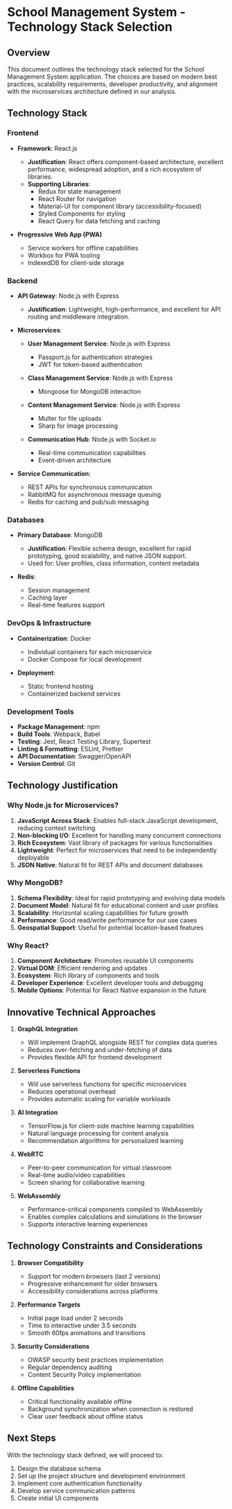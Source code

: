 # School Management System - Technology Stack Selection

## Overview
This document outlines the technology stack selected for the School Management System application. The choices are based on modern best practices, scalability requirements, developer productivity, and alignment with the microservices architecture defined in our analysis.

## Technology Stack

### Frontend
- **Framework**: React.js
  - **Justification**: React offers component-based architecture, excellent performance, widespread adoption, and a rich ecosystem of libraries.
  - **Supporting Libraries**:
    - Redux for state management
    - React Router for navigation
    - Material-UI for component library (accessibility-focused)
    - Styled Components for styling
    - React Query for data fetching and caching

- **Progressive Web App (PWA)**
  - Service workers for offline capabilities
  - Workbox for PWA tooling
  - IndexedDB for client-side storage

### Backend
- **API Gateway**: Node.js with Express
  - **Justification**: Lightweight, high-performance, and excellent for API routing and middleware integration.

- **Microservices**:
  - **User Management Service**: Node.js with Express
    - Passport.js for authentication strategies
    - JWT for token-based authentication
  
  - **Class Management Service**: Node.js with Express
    - Mongoose for MongoDB interaction
  
  - **Content Management Service**: Node.js with Express
    - Multer for file uploads
    - Sharp for image processing
  
  - **Communication Hub**: Node.js with Socket.io
    - Real-time communication capabilities
    - Event-driven architecture

- **Service Communication**:
  - REST APIs for synchronous communication
  - RabbitMQ for asynchronous message queuing
  - Redis for caching and pub/sub messaging

### Databases
- **Primary Database**: MongoDB
  - **Justification**: Flexible schema design, excellent for rapid prototyping, good scalability, and native JSON support.
  - Used for: User profiles, class information, content metadata

- **Redis**:
  - Session management
  - Caching layer
  - Real-time features support

### DevOps & Infrastructure
- **Containerization**: Docker
  - Individual containers for each microservice
  - Docker Compose for local development

- **Deployment**: 
  - Static frontend hosting
  - Containerized backend services

### Development Tools
- **Package Management**: npm
- **Build Tools**: Webpack, Babel
- **Testing**: Jest, React Testing Library, Supertest
- **Linting & Formatting**: ESLint, Prettier
- **API Documentation**: Swagger/OpenAPI
- **Version Control**: Git

## Technology Justification

### Why Node.js for Microservices?
1. **JavaScript Across Stack**: Enables full-stack JavaScript development, reducing context switching
2. **Non-blocking I/O**: Excellent for handling many concurrent connections
3. **Rich Ecosystem**: Vast library of packages for various functionalities
4. **Lightweight**: Perfect for microservices that need to be independently deployable
5. **JSON Native**: Natural fit for REST APIs and document databases

### Why MongoDB?
1. **Schema Flexibility**: Ideal for rapid prototyping and evolving data models
2. **Document Model**: Natural fit for educational content and user profiles
3. **Scalability**: Horizontal scaling capabilities for future growth
4. **Performance**: Good read/write performance for our use cases
5. **Geospatial Support**: Useful for potential location-based features

### Why React?
1. **Component Architecture**: Promotes reusable UI components
2. **Virtual DOM**: Efficient rendering and updates
3. **Ecosystem**: Rich library of components and tools
4. **Developer Experience**: Excellent developer tools and debugging
5. **Mobile Options**: Potential for React Native expansion in the future

## Innovative Technical Approaches

1. **GraphQL Integration**
   - Will implement GraphQL alongside REST for complex data queries
   - Reduces over-fetching and under-fetching of data
   - Provides flexible API for frontend development

2. **Serverless Functions**
   - Will use serverless functions for specific microservices
   - Reduces operational overhead
   - Provides automatic scaling for variable workloads

3. **AI Integration**
   - TensorFlow.js for client-side machine learning capabilities
   - Natural language processing for content analysis
   - Recommendation algorithms for personalized learning

4. **WebRTC**
   - Peer-to-peer communication for virtual classroom
   - Real-time audio/video capabilities
   - Screen sharing for collaborative learning

5. **WebAssembly**
   - Performance-critical components compiled to WebAssembly
   - Enables complex calculations and simulations in the browser
   - Supports interactive learning experiences

## Technology Constraints and Considerations

1. **Browser Compatibility**
   - Support for modern browsers (last 2 versions)
   - Progressive enhancement for older browsers
   - Accessibility considerations across platforms

2. **Performance Targets**
   - Initial page load under 2 seconds
   - Time to interactive under 3.5 seconds
   - Smooth 60fps animations and transitions

3. **Security Considerations**
   - OWASP security best practices implementation
   - Regular dependency auditing
   - Content Security Policy implementation

4. **Offline Capabilities**
   - Critical functionality available offline
   - Background synchronization when connection is restored
   - Clear user feedback about offline status

## Next Steps

With the technology stack defined, we will proceed to:
1. Design the database schema
2. Set up the project structure and development environment
3. Implement core authentication functionality
4. Develop service communication patterns
5. Create initial UI components
